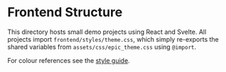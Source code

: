# Frontend Structure

This directory hosts small demo projects using React and Svelte. All projects
import `frontend/styles/theme.css`, which simply re-exports the shared
variables from `assets/css/epic_theme.css` using `@import`.

For colour references see the [style guide](style-guide.md).
